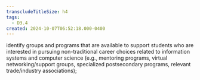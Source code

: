 ```yaml
---
transcludeTitleSize: h4
tags:
  - D3.4
created: 2024-10-07T06:52:18.000-0400
---
```

identify groups and programs that are available to support students who are interested in pursuing non-traditional career choices related to information systems and computer science (e.g., mentoring programs, virtual networking/support groups, specialized postsecondary programs, relevant trade/industry associations);